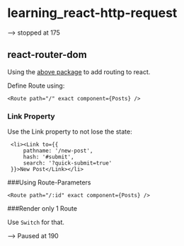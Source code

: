 # learning_react-http-request

--> stopped at 175

## react-router-dom

Using the  [above package](https://github.com/ReactTraining/react-router) to add routing to react.

Define Route using:

`<Route path="/" exact component={Posts} />`

### Link Property

Use the Link property to not lose the state:

```
 <li><Link to={{
     pathname: '/new-post',
     hash: '#submit',
     search: '?quick-submit=true'
 }}>New Post</Link></li>
```

###Using Route-Parameters

`<Route path="/:id" exact component={Posts} />`

###Render only 1 Route

Use `Switch` for that.


--> Paused at 190
